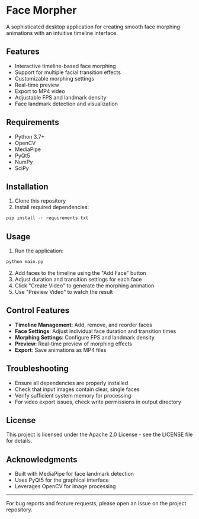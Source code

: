 
# Face Morpher

A sophisticated desktop application for creating smooth face morphing animations with an intuitive timeline interface.

## Features

- Interactive timeline-based face morphing
- Support for multiple facial transition effects
- Customizable morphing settings
- Real-time preview
- Export to MP4 video
- Adjustable FPS and landmark density
- Face landmark detection and visualization

## Requirements

- Python 3.7+
- OpenCV
- MediaPipe
- PyQt5
- NumPy
- SciPy

## Installation

1. Clone this repository
2. Install required dependencies:
```bash
pip install -r requirements.txt
```

## Usage

1. Run the application:
```bash
python main.py
```

2. Add faces to the timeline using the "Add Face" button
3. Adjust duration and transition settings for each face
4. Click "Create Video" to generate the morphing animation
5. Use "Preview Video" to watch the result

## Control Features

- **Timeline Management**: Add, remove, and reorder faces
- **Face Settings**: Adjust individual face duration and transition times
- **Morphing Settings**: Configure FPS and landmark density
- **Preview**: Real-time preview of morphing effects
- **Export**: Save animations as MP4 files

## Troubleshooting

- Ensure all dependencies are properly installed
- Check that input images contain clear, single faces
- Verify sufficient system memory for processing
- For video export issues, check write permissions in output directory

## License

This project is licensed under the Apache 2.0 License - see the LICENSE file for details.

## Acknowledgments

- Built with MediaPipe for face landmark detection
- Uses PyQt5 for the graphical interface
- Leverages OpenCV for image processing

---

For bug reports and feature requests, please open an issue on the project repository.